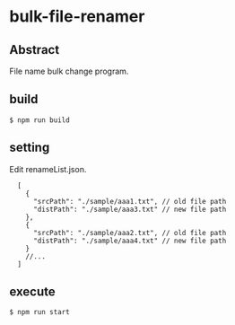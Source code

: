 # bulk-file-renamer

## Abstract

File name bulk change program.

## build

```shell
$ npm run build
```

## setting

Edit renameList.json.

```
  [
    {
      "srcPath": "./sample/aaa1.txt", // old file path
      "distPath": "./sample/aaa3.txt" // new file path
    },
    {
      "srcPath": "./sample/aaa2.txt", // old file path
      "distPath": "./sample/aaa4.txt" // new file path
    }
    //...
  ]
```

## execute
```shell
$ npm run start
```
